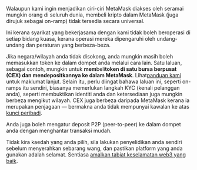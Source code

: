 Walaupun kami ingin menjadikan ciri-ciri MetaMask diakses oleh seramai mungkin orang di seluruh dunia, membeli kripto dalam MetaMask (juga dirujuk sebagai on-ramp) tidak tersedia secara universal.


Ini kerana syarikat yang bekerjasama dengan kami tidak boleh beroperasi di setiap bidang kuasa, kerana operasi mereka dipengaruhi oleh undang-undang dan peraturan yang berbeza-beza.


Jika negara/wilayah anda tidak disokong, anda mungkin masih boleh memasukkan token ke dalam dompet anda melalui cara lain. Satu laluan, sebagai contoh, mungkin untuk **mem**beli**token di satu bursa berpusat (CEX) dan mendepositkannya ke dalam MetaMask**. Lihat[panduan kami](https://support.metamask.io/hc/en-us/articles/360028141672) untuk maklumat lanjut. Selain itu, perlu diingat bahawa laluan ini, seperti on-ramps itu sendiri, biasanya memerlukan langkah KYC (kenali pelanggan anda), seperti membuktikan identiti anda dan ketersediaan juga mungkin berbeza mengikut wilayah. CEX juga berbeza daripada MetaMask kerana ia merupakan penjagaan — bermakna anda tidak mempunyai kawalan ke atas [kunci peribadi](https://support.metamask.io/hc/en-us/articles/4404722782107).


Anda juga boleh mengatur deposit P2P (peer-to-peer) ke dalam dompet anda dengan menghantar transaksi mudah.


Tidak kira kaedah yang anda pilih, sila lakukan penyelidikan anda sendiri sebelum menyerahkan sebarang wang, dan pastikan platform yang anda gunakan adalah selamat. Sentiasa [amalkan tabiat keselamatan web3 yang baik](https://support.metamask.io/hc/en-us/articles/360060826432).

